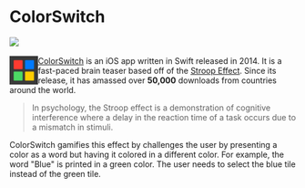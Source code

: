 # ColorSwitch

![](https://img.shields.io/badge/Version-3.2.0-blue)

<img align="left" width="50" height="50" src="icon.png">

[ColorSwitch](http://appstore.com/zacharyelia/colorswitch) is an iOS app written in Swift released in 2014. It is a fast-paced brain teaser based off of the [Stroop Effect](https://en.wikipedia.org/wiki/Stroop_effect). Since its release, it has amassed over **50,000** downloads from countries around the world.

> In psychology, the Stroop effect is a demonstration of cognitive interference where a delay in the reaction time of a task occurs due to a mismatch in stimuli.

ColorSwitch gamifies this effect by challenges the user by presenting a color as a word but having it colored in a different color. For example, the word "Blue" is printed in a green color. The user needs to select the blue tile instead of the green tile.



